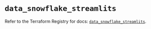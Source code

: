 # `data_snowflake_streamlits`

Refer to the Terraform Registry for docs: [`data_snowflake_streamlits`](https://registry.terraform.io/providers/snowflakedb/snowflake/2.4.0/docs/data-sources/streamlits).
